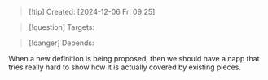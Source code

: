 
>[!tip] Created: [2024-12-06 Fri 09:25]

>[!question] Targets: 

>[!danger] Depends: 

When a new definition is being proposed, then we should have a napp that tries really hard to show how it is actually covered by existing pieces.